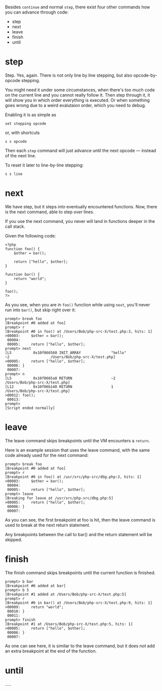 Besides `continue` and normal `step`, there exist four other commands how you can advance through code:
- step
- next
- leave
- finish
- until

step
====

Step. Yes, again. There is not only line by line stepping, but also opcode-by-opcode stepping.

You might need it under some circumstances, when there's too much code on the current line and you cannot really follow it. Then step through it, it will show you in which order everything is executed. Or when something goes wrong due to a weird evalutaion order, which you need to debug.

Enabling it is as simple as

    set stepping opcode

or, with shortcuts

    s s opcode

Then each `step` command will just advance until the next opcode &mdash; instead of the next line.

To reset it later to line-by-line stepping:

    s s line

next
====

We have step, but it steps *into* eventually encountered functions. Now, there is the next command, able to step *over* lines.

If you use the next command, you never will land in functions deeper in the call stack.

Given the following code:

```
<?php
function foo() {
    $other = bar();
    
    return ["hello", $other];
}

function bar() {
    return "world";
}

foo();
?>
```

As you see, when you are in `foo()` function while using `next`, you'll never run into `bar()`, but skip right over it:

```
prompt> break foo
[Breakpoint #0 added at foo]
prompt> r
[Breakpoint #0 in foo() at /Users/Bob/php-src-X/test.php:3, hits: 1]
>00003:     $other = bar();
 00004:     
 00005:     return ["hello", $other];
prompt> next
[L5          0x10f066560 INIT_ARRAY              "hello"                                   ~2                   /Users/Bob/php-src-X/test.php]
>00005:     return ["hello", $other];
 00006: }
 00007: 
prompt> n
[L5          0x10f0665a0 RETURN                  ~2                                                             /Users/Bob/php-src-X/test.php]
[L12         0x10f06b140 RETURN                  1                                                              /Users/Bob/php-src-X/test.php]
>00012: foo();
 00013: 
prompt> 
[Script ended normally]
```

leave
=====

The leave command skips breakpoints until the VM encounters a `return`.

Here is an example session that uses the leave command, with the same code already used for the next command:

    prompt> break foo
    [Breakpoint #0 added at foo]
    prompt> r
    [Breakpoint #0 in foo() at /usr/src/php-src/dbg.php:3, hits: 1]
    >00003:     $other = bar();
     00004:     
     00005:     return ["hello", $other];
    prompt> leave
    [Breaking for leave at /usr/src/php-src/dbg.php:5]
    >00005:     return ["hello", $other];
     00006: }
     00007:

As you can see, the first breakpoint at foo is hit, then the leave command is used to break at the next return statement.

Any breakpoints between the call to bar() and the return statement will be skipped.

finish
======

The finish command skips breakpoints until the current function is finished.

```
prompt> b bar
[Breakpoint #0 added at bar]
prompt> b 5
[Breakpoint #1 added at /Users/Bob/php-src-X/test.php:5]
prompt> r
[Breakpoint #0 in bar() at /Users/Bob/php-src-X/test.php:9, hits: 1]
>00009:     return "world";
 00010: }
 00011: 
prompt> finish
[Breakpoint #1 at /Users/Bob/php-src-X/test.php:5, hits: 1]
>00005:     return ["hello", $other];
 00006: }
 00007: 
```

As one can see here, it is similar to the leave command, but it does *not* add an extra breakpoint at the end of the function.

until
=====

.....
